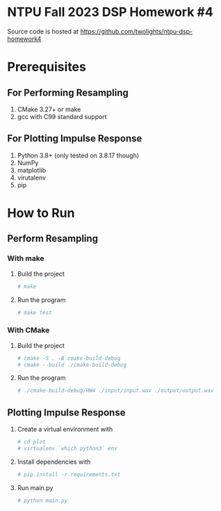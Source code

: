# NTPU Fall 2023 DSP Homework #4

Source code is hosted at https://github.com/twolights/ntpu-dsp-homework4

# Prerequisites

## For Performing Resampling

1. CMake 3.27+ or make
2. gcc with C99 standard support

## For Plotting Impulse Response

1. Python 3.8+ (only tested on 3.8.17 though)
2. NumPy
3. matplotlib
4. virutalenv
5. pip

# How to Run

## Perform Resampling

### With make

1. Build the project
    ```bash
    # make
    ```
   
2. Run the program
   ```bash
   # make test
   ```

### With CMake

1. Build the project
    ```bash
    # cmake -S . -B cmake-build-debug
    # cmake --build ./cmake-build-debug
    ```
   
2. Run the program
   ```bash 
   # ./cmake-build-debug/HW4 ./input/input.wav ./output/output.wav
   ```

## Plotting Impulse Response

1. Create a virtual environment with
    ```bash
    # cd plot
    # virtualenv `which python3` env
    ```
   
2. Install dependencies with
    ```bash
    # pip install -r requirements.txt
    ```
   
3. Run main.py
    ```bash
    # python main.py
    ```
